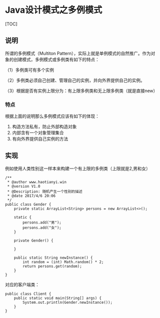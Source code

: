 # Java设计模式之多例模式

[TOC]

## 说明

所谓的多例模式（Multiton Pattern），实际上就是单例模式的自然推广。作为对象的创建模式，多例模式或多例类有如下的特点：

（1）多例类可有多个实例

（2）多例类必须自己创建、管理自己的实例，并向外界提供自己的实例。

（3）根据是否有实例上限分为：有上限多例类和无上限多例类（就是直接new）

### 特点

根据上面的说明那么多例模式应该有如下的体现：

1. 构造方法私有，防止外部构造对象
2. 内部含有一个对象管理集合
3. 有向外界提供自己实例的方法

## 实现

例如使用人类性别这一样本来构建一个有上限的多例类（上限就是2,男和女）

```
/**
 * @author www.haotianyi.win
 * @version V1.0
 * @Description: 随机产生一个性别的描述
 * @date 2017/4/6 20:06
 */
public class Gender {
    private static ArrayList<String> persons = new ArrayList<>();

    static {
        persons.add("男");
        persons.add("女");
    }

    private Gender() {

    }

    public static String newInstance() {
        int random = (int) Math.random() * 2;
        return persons.get(random);
    }
}
```

对应的客户端类：

```
public class Client {
    public static void main(String[] args) {
        System.out.println(Gender.newInstance());
    }
}
```

